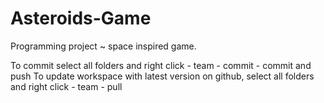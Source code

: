 # Asteroids-Game
Programming project ~ space inspired game.

To commit select all folders and right click - team - commit - commit and push
To update workspace with latest version on github, select all folders and right click - team - pull
